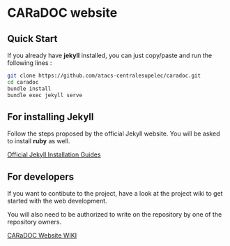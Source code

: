 # CARaDOC website

## Quick Start

If you already have **jekyll** installed, you can just copy/paste and run the following lines :

```sh
git clone https://github.com/atacs-centralesupelec/caradoc.git
cd caradoc
bundle install
bundle exec jekyll serve
```

## For installing Jekyll

Follow the steps proposed by the official Jekyll website. You will be asked to install **ruby** as well.

[Official Jekyll Installation Guides](https://jekyllrb.com/docs/installation/)

## For developers

If you want to contibute to the project, have a look at the project wiki to get started with the web development.

You will also need to be authorized to write on the repository by one of the repository owners.

[CARaDOC Website WIKI](https://github.com/atacs-centralesupelec/caradoc/wiki)
